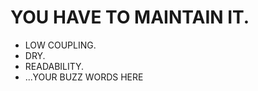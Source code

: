 YOU HAVE TO MAINTAIN IT.
========================
* LOW COUPLING.
* DRY.
* READABILITY.
* ...YOUR BUZZ WORDS HERE
